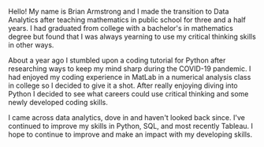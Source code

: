 Hello! My name is Brian Armstrong and I made the transition to Data Analytics after teaching mathematics in public school for three and a half years. I had graduated from college with a bachelor's in mathematics degree but found that I was always yearning to use my critical thinking skills in other ways.

About a year ago I stumbled upon a coding tutorial for Python after researching ways to keep my mind sharp during the COVID-19 pandemic. I had enjoyed my coding experience in MatLab in a numerical analysis class in college so I decided to give it a shot. After really enjoying diving into Python I decided to see what careers could use critical thinking and some newly developed coding skills. 

I came across data analytics, dove in and haven't looked back since. I've continued to improve my skills in Python, SQL, and most recently Tableau. I hope to continue to improve and make an impact with my developing skills. 
<!---
Brian-DataAnalyst/Brian-DataAnalyst is a ✨ special ✨ repository because its `README.md` (this file) appears on your GitHub profile.
You can click the Preview link to take a look at your changes.
--->
